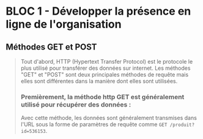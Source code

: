 # BLOC 1 - Développer la présence en ligne de l'organisation

## Méthodes GET et POST
> Tout d'abord, HTTP (Hypertext Transfer Protocol) est le protocole le plus utilisé pour transférer des données sur internet. Les méthodes "GET" et "POST" sont deux principales méthodes de requête mais elles sont différentes dans la manière dont elles sont utilisées.
> 
> 
> ### **Premièrement, la méthode http GET est généralement utilisé pour récupérer des données** :
> Avec cette méthode, les données sont généralement transmises dans l'URL sous la forme de paramètres de requête comme `GET /produit?id=536153`.
